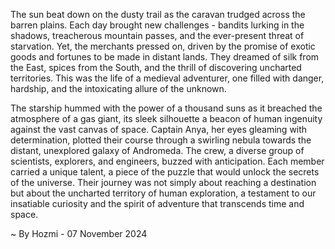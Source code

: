 
The sun beat down on the dusty trail as the caravan trudged across the barren plains. Each day brought new challenges - bandits lurking in the shadows, treacherous mountain passes, and the ever-present threat of starvation. Yet, the merchants pressed on, driven by the promise of exotic goods and fortunes to be made in distant lands. They dreamed of silk from the East, spices from the South, and the thrill of discovering uncharted territories. This was the life of a medieval adventurer, one filled with danger, hardship, and the intoxicating allure of the unknown.

The starship hummed with the power of a thousand suns as it breached the atmosphere of a gas giant, its sleek silhouette a beacon of human ingenuity against the vast canvas of space.  Captain Anya, her eyes gleaming with determination, plotted their course through a swirling nebula towards the distant, unexplored galaxy of Andromeda. The crew, a diverse group of scientists, explorers, and engineers, buzzed with anticipation. Each member carried a unique talent, a piece of the puzzle that would unlock the secrets of the universe.  Their journey was not simply about reaching a destination but about the uncharted territory of human exploration, a testament to our insatiable curiosity and the spirit of adventure that transcends time and space. 

~ By Hozmi - 07 November 2024

